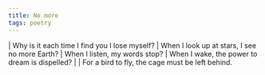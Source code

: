 ```yaml
---
title: No more
tags: poetry
---
```


| Why is it each time I find you I lose myself?
| When I look up at stars, I see no more Earth?
| When I listen, my words stop?
| When I wake, the power to dream is dispelled?
|
| For a bird to fly, the cage must be left behind.
